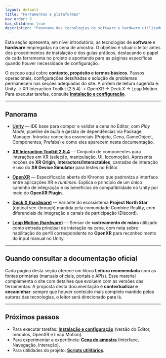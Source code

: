 ```yaml
---
layout: default
title: "Ferramentas e plataformas"
nav_order: 3
has_children: true
description: "Panorama das tecnologias de software e hardware utilizadas na cena de amostra, com encaminhamento para leitura detalhada e páginas de instalação."
---
```


Esta seção apresenta, em nível introdutório, as tecnologias de **software** e **hardware** empregadas na cena de amostra. O objetivo é situar o leitor antes dos procedimentos de instalação e dos guias práticos, destacando o papel de cada ferramenta no projeto e apontando para as páginas específicas quando houver necessidade de configuração.

O escopo aqui cobre **contexto, propósito e termos básicos**. Passos operacionais, configurações detalhadas e solução de problemas permanecem nas seções adequadas do site. A ordem de leitura sugerida é: Unity → XR Interaction Toolkit (2.5.4) → OpenXR → Deck X → Leap Motion. Para executar tarefas, consulte **[Instalação e configuração](../instalacao/)**.

---

## Panorama

- **[Unity](./unity)** — IDE base para compor e validar a cena no Editor, com *Play Mode*, pipeline de *build* e gestão de dependências via Package Manager. Introduz conceitos essenciais (Projeto, Cena, GameObject, Componentes, Prefabs) e como eles aparecem nesta documentação.

- **[XR Interaction Toolkit 2.5.4](./xr-interaction-toolkit)** — Conjunto de componentes para interações em XR (seleção, manipulação, UI, locomoção). Apresenta noções de **XR Origin**, **Interactors/Interactables**, camadas de interação e uso do **XR Device Simulator** para testes no Editor.

- **[OpenXR](./openxr)** — Especificação aberta do Khronos que padroniza a interface entre aplicações XR e *runtimes*. Explica o princípio de um único caminho de integração e os benefícios de compatibilidade no Unity por meio do **OpenXR Plugin**.

- **[Deck X (hardware)](./deckx-hardware)** — Variante do ecossistema **Project North Star** (optical see-through) mantida pela comunidade Combine Reality, com diferenciais de integração e canais de participação (Discord).

- **[Leap Motion (hardware)](./leapmotion-hardware)** — Sensor de **rastreamento de mãos** utilizado como entrada principal de interação na cena, com nota sobre habilitação do perfil correspondente no **OpenXR** para reconhecimento do input manual no Unity.

---

## Quando consultar a documentação oficial
Cada página desta seção oferece um bloco **Leitura recomendada** com as fontes primárias (manuais oficiais, portais e APIs). Esse material complementa o site com detalhes que evoluem com as versões das ferramentas. A proposta desta documentação é **contextualizar e encaminhar**: sempre que houver conteúdo mais completo mantido pelos autores das tecnologias, o leitor será direcionado para lá.

---

## Próximos passos
- Para executar tarefas: **[Instalação e configuração](../instalacao/)** (versão do Editor, módulos, OpenXR e Leap Motion).  
- Para experimentar a experiência: **[Cena de amostra](../cena-amostra/)** (Interface, Navegação, Interação).  
- Para utilidades do projeto: **[Scripts utilitários](../scripts/)**.

